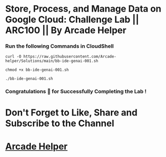 # Store, Process, and Manage Data on Google Cloud: Challenge Lab || ARC100 || By Arcade Helper

### Run the following Commands in CloudShell
 
```
curl -O https://raw.githubusercontent.com/Arcade-helper/Solutions/main/bb-ide-genai-001.sh

chmod +x bb-ide-genai-001.sh

./bb-ide-genai-001.sh
```

### Congratulations 🎉 for Successfully Completing the Lab !


# Don't Forget to Like, Share and Subscribe to the Channel

# [Arcade Helper](https://www.youtube.com/@ArcadeHelper1418)
